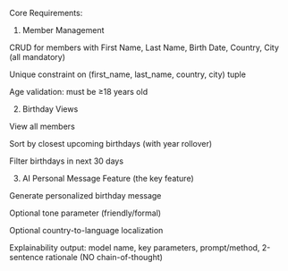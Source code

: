 Core Requirements:
1) Member Management

CRUD for members with First Name, Last Name, Birth Date, Country, City (all mandatory)

Unique constraint on (first_name, last_name, country, city) tuple

Age validation: must be ≥18 years old

2) Birthday Views

View all members

Sort by closest upcoming birthdays (with year rollover)

Filter birthdays in next 30 days

3) AI Personal Message Feature (the key feature)

Generate personalized birthday message

Optional tone parameter (friendly/formal)

Optional country-to-language localization

Explainability output: model name, key parameters, prompt/method, 2-sentence rationale (NO chain-of-thought)